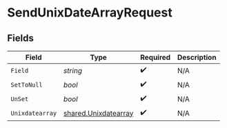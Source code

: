 # SendUnixDateArrayRequest


## Fields

| Field                                                        | Type                                                         | Required                                                     | Description                                                  |
| ------------------------------------------------------------ | ------------------------------------------------------------ | ------------------------------------------------------------ | ------------------------------------------------------------ |
| `Field`                                                      | *string*                                                     | :heavy_check_mark:                                           | N/A                                                          |
| `SetToNull`                                                  | *bool*                                                       | :heavy_check_mark:                                           | N/A                                                          |
| `UnSet`                                                      | *bool*                                                       | :heavy_check_mark:                                           | N/A                                                          |
| `Unixdatearray`                                              | [shared.Unixdatearray](../../models/shared/unixdatearray.md) | :heavy_check_mark:                                           | N/A                                                          |
